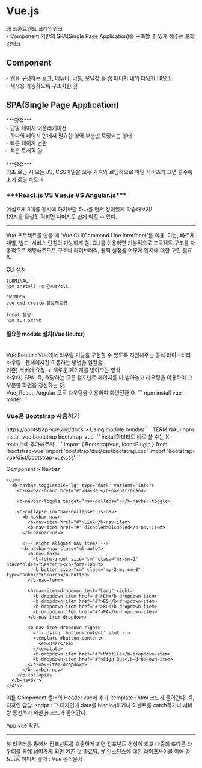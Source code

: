 <h1>Vue.js</h1>
웹 프론트엔드 프레임워크 <br/>
- Component 기반의 SPA(Single Page Application)를 구축할 수 있게 해주는 프레임워크 <br/>
 
<h2>Component</h2>
- 웹을 구성하는 로고, 메뉴바, 버튼, 모달창 등 웹 페이지 내의 다양한 UI요소 <br/>
- 재사용 가능하도록 구조화한 것 <br/>
 
<h2>SPA(Single Page Application)</h2>
***장점*** <br/>
- 단일 페이지 어플리케이션 <br/>
- 하나의 페이지 안에서 필요한 영역 부분만 로딩되는 형태 <br/>
- 빠른 페이지 변환 <br/>
- 적은 트래픽 양 <br/>
<br/>
***단점*** <br/>
최초 로딩 시 모든 JS, CSS파일을 모두 가져와 로딩하므로 파일 사이즈가 크면 클수록 초기 로딩 속도 ↓ 
 
<h3>***React.js VS Vue.js VS Angular.js*** </h3>
어설프게 3개를 동시에 하기보단 하나를 먼저 깊이있게 학습해보자! <br/>
1가지를 확실히 익히면 나머지도 쉽게 익힐 수 있다.

---
Vue 프로젝트를 만들 때 'Vue CLI(Command Line Interface)'를 이용.
이는, 빠르게 개발, 빌드, 서비스 런칭이 가능하게 함.
CLI를 이용하면 기본적으로 프로젝트 구조를 자동적으로 세팅해주므로 구조나 라이브러리, 웹팩 설정을 어떻게 할지에 대한 고민 필요 X.

CLI 설치
```
TERMINAL)
npm install -g @vue/cli
```
```
*WINDOW
vue.cmd create 프로젝트명
```
```
local 실행
npm run serve
```

<h4>필요한 module 설치(Vue Router)</h4>
<br/>
Vue Router : Vue에서 라우팅 기능을 구현할 수 있도록 지원해주는 공식 라이브러리
<br/>
라우팅 : 웹페이지간 이동하는 방법을 일컬음.
<br/>
기존) 서버에 요청 → 새로운 페이지를 받아오는 형식
<br/>
라우터) SPA. 즉, 해당하는 모든 컴포넌트 페이지를 다 받아놓고 라우팅을 이용하여 그 부분만 화면을 갱신하는 것.
<br/>
Vue, React, Angular 모두 라우팅을 이용하여 화면전환 O.
```
npm install vue-router
```
<h3></h3>
<h3>Vue용 Bootstrap 사용하기</h3>
https://bootstrap-vue.org/docs > Using module bundler
```
TERMINAL)
npm install vue bootstrap bootstrap-vue
```
install하더라도 바로 쓸 수는 X. <br/>
main.js에 추가해주자.
```
import { BootstrapVue, IconsPlugin } from 'bootstrap-vue'
import 'bootstrap/dist/css/bootstrap.css'
import 'bootstrap-vue/dist/bootstrap-vue.css'
```

Component > Navbar
```
<div>
  <b-navbar toggleable="lg" type="dark" variant="info">
    <b-navbar-brand href="#">NavBar</b-navbar-brand>

    <b-navbar-toggle target="nav-collapse"></b-navbar-toggle>

    <b-collapse id="nav-collapse" is-nav>
      <b-navbar-nav>
        <b-nav-item href="#">Link</b-nav-item>
        <b-nav-item href="#" disabled>Disabled</b-nav-item>
      </b-navbar-nav>

      <!-- Right aligned nav items -->
      <b-navbar-nav class="ml-auto">
        <b-nav-form>
          <b-form-input size="sm" class="mr-sm-2" placeholder="Search"></b-form-input>
          <b-button size="sm" class="my-2 my-sm-0" type="submit">Search</b-button>
        </b-nav-form>

        <b-nav-item-dropdown text="Lang" right>
          <b-dropdown-item href="#">EN</b-dropdown-item>
          <b-dropdown-item href="#">ES</b-dropdown-item>
          <b-dropdown-item href="#">RU</b-dropdown-item>
          <b-dropdown-item href="#">FA</b-dropdown-item>
        </b-nav-item-dropdown>

        <b-nav-item-dropdown right>
          <!-- Using 'button-content' slot -->
          <template #button-content>
            <em>User</em>
          </template>
          <b-dropdown-item href="#">Profile</b-dropdown-item>
          <b-dropdown-item href="#">Sign Out</b-dropdown-item>
        </b-nav-item-dropdown>
      </b-navbar-nav>
    </b-collapse>
  </b-navbar>
</div>
```
이를 Component 폴더의 Header.vue에 추가.
template : html 코드가 들어간다. 즉, 디자인 담당.
script : 그 디자인에 data를 binding하거나 이벤트를 catch하거나 서버랑 통신하기 위한 js 코드가 들어간다.


App.vue 확인.

* * *

뷰 라우터를 통해서 컴포넌트를 호출하게 되면 컴포넌트 생성이 되고 나중에 또다른 라우터를 통해 넘어가게 되면 기존 것 종료됨.
뷰 인스턴스에 대한 라이프사이클 이해 중요.
<img src="https://kr.vuejs.org/images/lifecycle.png"/>
이미지 출처 : Vue 공식문서

